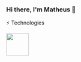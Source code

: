 ### Hi there, I'm Matheus 👋

⚡ Technologies
<div>
  <img src="https://cdn.jsdelivr.net/gh/devicons/devicon@latest/icons/mysql/mysql-original-wordmark.svg"  width="60" height="60"/>
</div>
<!--<div>
  <i class="devicon-laravel-original-wordmark colored"></i>
  <i class="devicon-php-plain colored"></i>
  <i class="devicon-postgresql-plain-wordmark colored"></i>  
</div> -->

          

       
          

<!--
**Matheus29lfy/matheus29lfy** is a ✨ _special_ ✨ repository because its `README.md` (this file) appears on your GitHub profile.

Here are some ideas to get you started:

- 🔭 I’m currently working on ...
- 🌱 I’m currently learning ...
- 👯 I’m looking to collaborate on ...
- 🤔 I’m looking for help with ...
- 💬 Ask me about ...
- 📫 How to reach me: ...
- 😄 Pronouns: ...
- ⚡ Fun fact: ...
-->

<!--<div>
<a href="https://github.com/Matheus29lfy">
<img loading="lazy" height="180em" src="https://github-readme-stats.vercel.app/api/top-langs/?username=seu-usuário-aqui&layout=compact&langs_count=7&theme=dracula"/>
<img loading="lazy" height="180em" src="https://github-readme-stats.vercel.app/api?username=seu-usuário-aqui&show_icons=true&theme=dracula&include_all_commits=true&count_private=true"/>
</div>
-->
